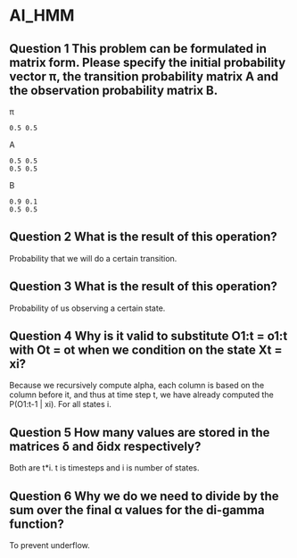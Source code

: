 # AI_HMM
## Question 1 This problem can be formulated in matrix form. Please specify the initial probability vector π, the transition probability matrix A and the observation probability matrix B.
π
```
0.5 0.5
```
A
```
0.5 0.5
0.5 0.5
```
B
```
0.9 0.1
0.5 0.5
```

## Question 2 What is the result of this operation?
Probability that we will do a certain transition.


## Question 3 What is the result of this operation?
Probability of us observing a certain state.


## Question 4 Why is it valid to substitute O1:t = o1:t with Ot = ot when we condition on the state Xt = xi?
Because we recursively compute alpha, each column is based on the column before it, and thus at time step t, we have already computed
the P(O1:t-1 | xi). For all states i.

## Question 5 How many values are stored in the matrices δ and δidx respectively?
Both are t*i. t is timesteps and i is number of states.

## Question 6 Why we do we need to divide by the sum over the final α values for the di-gamma function?
To prevent underflow.

